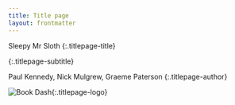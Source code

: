 ```yaml
---
title: Title page
layout: frontmatter
---
```


Sleepy Mr Sloth
{:.titlepage-title}

{:.titlepage-subtitle}

Paul Kennedy, Nick Mulgrew, Graeme Paterson
{:.titlepage-author}

![Book Dash][logo]{:.titlepage-logo}

[logo]: images/logo.svg ""
